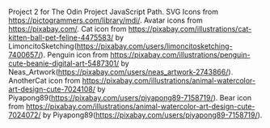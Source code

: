 Project 2 for The Odin Project JavaScript Path.
SVG Icons from https://pictogrammers.com/library/mdi/.
Avatar icons from https://pixabay.com/.
Cat icon from https://pixabay.com/illustrations/cat-kitten-ball-pet-feline-4475583/ by LimoncitoSketching(https://pixabay.com/users/limoncitosketching-7400657/).
Penguin icon from https://pixabay.com/illustrations/penguin-cute-beanie-digital-art-5487301/ by Neas_Artwork(https://pixabay.com/users/neas_artwork-2743866/).
AnotherCat icon from https://pixabay.com/illustrations/animal-watercolor-art-design-cute-7024108/ by Piyapong89(https://pixabay.com/users/piyapong89-7158719/).
Bear icon from https://pixabay.com/illustrations/animal-watercolor-art-design-cute-7024072/ by Piyapong89(https://pixabay.com/users/piyapong89-7158719/).